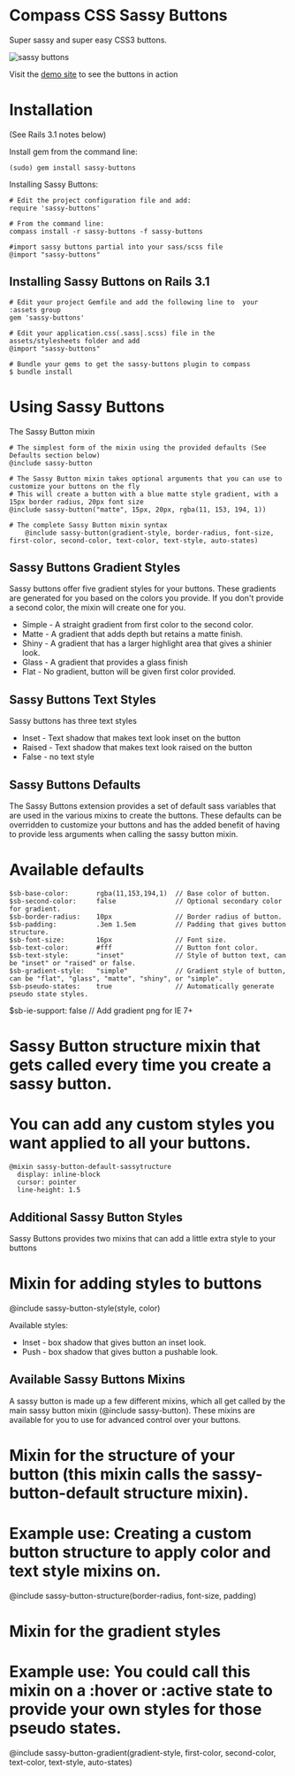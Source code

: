 Compass CSS Sassy Buttons
=========================

Super sassy and super easy CSS3 buttons.

![sassy buttons](http://dl.dropbox.com/u/1274637/sassy-buttons.png)

Visit the [demo site](http://jaredhardy.com/sassy-buttons/) to see the buttons in action

Installation
============

(See Rails 3.1 notes below)

Install gem from the command line:

    (sudo) gem install sassy-buttons

Installing Sassy Buttons:

    # Edit the project configuration file and add:
    require 'sassy-buttons'

    # From the command line:
    compass install -r sassy-buttons -f sassy-buttons

    #import sassy buttons partial into your sass/scss file
    @import "sassy-buttons"

Installing Sassy Buttons on Rails 3.1
-------------------------------------
    # Edit your project Gemfile and add the following line to  your :assets group
    gem 'sassy-buttons'

    # Edit your application.css(.sass|.scss) file in the assets/stylesheets folder and add
    @import "sassy-buttons"

    # Bundle your gems to get the sassy-buttons plugin to compass
    $ bundle install

Using Sassy Buttons
===================

The Sassy Button mixin

    # The simplest form of the mixin using the provided defaults (See Defaults section below)
    @include sassy-button

    # The Sassy Button mixin takes optional arguments that you can use to customize your buttons on the fly
    # This will create a button with a blue matte style gradient, with a 15px border radius, 20px font size
    @include sassy-button("matte", 15px, 20px, rgba(11, 153, 194, 1))

    # The complete Sassy Button mixin syntax
		@include sassy-button(gradient-style, border-radius, font-size, first-color, second-color, text-color, text-style, auto-states)
	


Sassy Buttons Gradient Styles
----------------------------
Sassy buttons offer five gradient styles for your buttons. These gradients are generated for you based on the colors you provide. If you don't provide a second color, the mixin will create one for you.

* Simple - A straight gradient from first color to the second color.
* Matte - A gradient that adds depth but retains a matte finish.
* Shiny - A gradient that has a larger highlight area that gives a shinier look.
* Glass - A gradient that provides a glass finish
* Flat - No gradient, button will be given first color provided.

Sassy Buttons Text Styles
-------------------------
Sassy buttons has three text styles

* Inset - Text shadow that makes text look inset on the button
* Raised - Text shadow that makes text look raised on the button
* False - no text style

Sassy Buttons Defaults
----------------------

The Sassy Buttons extension provides a set of default sass variables that are used in the various mixins to create the buttons. These defaults can be overridden to customize your buttons and has the added benefit of having to provide less arguments when calling the sassy button mixin.

  # Available defaults
	$sb-base-color:       rgba(11,153,194,1)  // Base color of button.
	$sb-second-color:     false               // Optional secondary color for gradient.
	$sb-border-radius:    10px                // Border radius of button.
	$sb-padding:          .3em 1.5em          // Padding that gives button structure.
	$sb-font-size:        16px                // Font size.
	$sb-text-color:       #fff                // Button font color.
	$sb-text-style:       "inset"             // Style of button text, can be "inset" or "raised" or false.
	$sb-gradient-style:   "simple"            // Gradient style of button, can be "flat", "glass", "matte", "shiny", or "simple".
	$sb-pseudo-states:    true                // Automatically generate pseudo state styles.
  $sb-ie-support:       false               // Add gradient png for IE 7+

  # Sassy Button structure mixin that gets called every time you create a sassy button.
  # You can add any custom styles you want applied to all your buttons.
	@mixin sassy-button-default-sassytructure
	  display: inline-block
	  cursor: pointer
	  line-height: 1.5


Additional Sassy Button Styles
------------------------------

Sassy Buttons provides two mixins that can add a little extra style to your buttons

  # Mixin for adding styles to buttons
  @include sassy-button-style(style, color)

Available styles:

* Inset - box shadow that gives button an inset look.
* Push - box shadow that gives button a pushable look.


Available Sassy Buttons Mixins
------------------------------

A sassy button is made up a few different mixins, which all get called by the main sassy button mixin (@include sassy-button). These mixins are  available for you to use for advanced control over your buttons.

  # Mixin for the structure of your button (this mixin calls the sassy-button-default structure mixin).
  # Example use: Creating a custom button structure to apply color and text style mixins on.
  @include sassy-button-structure(border-radius, font-size, padding)

  # Mixin for the gradient styles
  # Example use: You could call this mixin on a :hover or :active state to provide your own styles for those pseudo states.
  @include sassy-button-gradient(gradient-style, first-color, second-color, text-color, text-style, auto-states)
